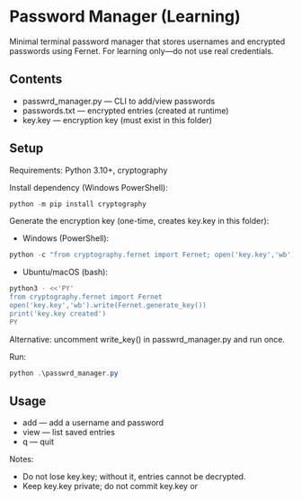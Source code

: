 # Password Manager (Learning)

Minimal terminal password manager that stores usernames and encrypted passwords using Fernet. For learning only—do not use real credentials.

## Contents
- passwrd_manager.py — CLI to add/view passwords
- passwords.txt — encrypted entries (created at runtime)
- key.key — encryption key (must exist in this folder)

## Setup
Requirements: Python 3.10+, cryptography

Install dependency (Windows PowerShell):
```powershell
python -m pip install cryptography
```

Generate the encryption key (one-time, creates key.key in this folder):
- Windows (PowerShell):
```powershell
python -c "from cryptography.fernet import Fernet; open('key.key','wb').write(Fernet.generate_key())"
```
- Ubuntu/macOS (bash):
```bash
python3 - <<'PY'
from cryptography.fernet import Fernet
open('key.key','wb').write(Fernet.generate_key())
print('key.key created')
PY
```
Alternative: uncomment write_key() in passwrd_manager.py and run once.

Run:
```powershell
python .\passwrd_manager.py
```

## Usage
- add — add a username and password
- view — list saved entries
- q — quit

Notes:
- Do not lose key.key; without it, entries cannot be decrypted.
- Keep key.key private; do not commit key.key or